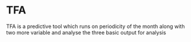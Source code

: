 # TFA
TFA is a predictive tool which runs on periodicity of the month along with two more variable and analyse the three basic output for analysis
